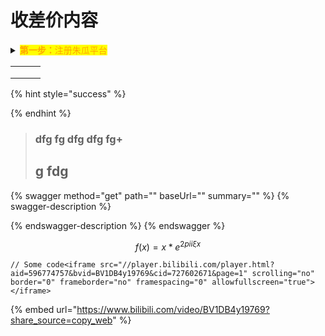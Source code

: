 # 收差价内容



<details>

<summary><mark style="color:orange;"><strong>第一步：</strong>注册朱瓜平台</mark></summary>

1、打开朱瓜平台网站：www.zhuguakm.cn

2、点击logn 进入登录页面，点击\[注册]按钮进行注册



</details>

|   |     |   |
| - | :-: | - |
|   |     |   |
|   |     |   |
|   |     |   |

{% hint style="success" %}

{% endhint %}

> ### dfg fg dfg dfg fg+
>
> ## g fdg &#x20;

{% swagger method="get" path="" baseUrl="" summary="" %}
{% swagger-description %}

{% endswagger-description %}
{% endswagger %}

$$
f(x) = x * e^{2 pi i \xi x}
$$

```
// Some code<iframe src="//player.bilibili.com/player.html?aid=596774757&bvid=BV1DB4y19769&cid=727602671&page=1" scrolling="no" border="0" frameborder="no" framespacing="0" allowfullscreen="true"> </iframe>
```

{% embed url="https://www.bilibili.com/video/BV1DB4y19769?share_source=copy_web" %}
